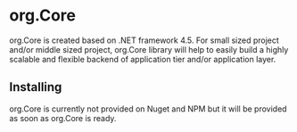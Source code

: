 # org.Core
org.Core is created based on .NET framework 4.5. For small sized project and/or middle sized project, org.Core library will help to easily build a highly scalable and flexible backend of application tier and/or application layer. 

## Installing
org.Core is currently not provided on Nuget and NPM but it will be provided as soon as org.Core is ready.
